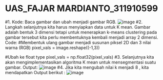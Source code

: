 # UAS_FAJAR MARDIANTO_311910599
#1. Kode: Baca gambar dan ubah menjadi gambar RGB.
![image](https://github.com/fajarmrdnt16/UAS_PENGOLAHAN-CITRA/assets/81574674/863857d6-9434-474d-abe7-f8becd1ae34d)
#2. Langkah selanjutnya kita harus menyiapkan data untuk K mean. Gambar adalah bentuk 3 dimensi tetapi untuk menerapkan k-means clustering pada gambar tersebut kita perlu membentuknya kembali menjadi array 2 dimensi.
Code:
#Membentuk ulang gambar menjadi susunan piksel 2D dan 3 nilai warna (RGB)
pixel_vals = image.reshape((-1,3))

#Ubah ke float type
pixel_vals = np.float32(pixel_vals)
#3. Selanjutnya kita akan mengimplementasikan algoritma K mean untuk mensegmentasi suatu gambar. 
Output:
![image](https://github.com/fajarmrdnt16/UAS_PENGOLAHAN-CITRA/assets/81574674/9df8493f-7162-4616-8a77-eda896e38fea)
#4. Jika kita mengubah nilai k menjadi 8 , kita mendapatkan Output berikut :
![image](https://github.com/fajarmrdnt16/UAS_PENGOLAHAN-CITRA/assets/81574674/c57cd00f-e493-4758-a37e-b5f0cb29f248)



